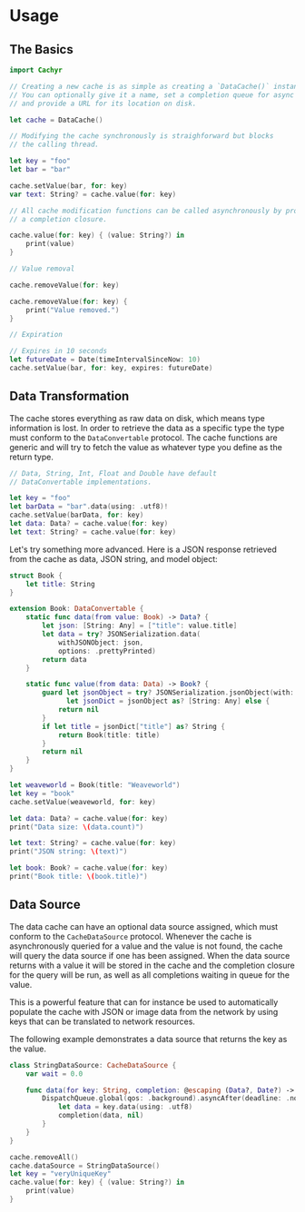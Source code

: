 # Usage

## The Basics

```swift
import Cachyr

// Creating a new cache is as simple as creating a `DataCache()` instance.
// You can optionally give it a name, set a completion queue for async functions,
// and provide a URL for its location on disk.

let cache = DataCache()

// Modifying the cache synchronously is straighforward but blocks
// the calling thread.

let key = "foo"
let bar = "bar"

cache.setValue(bar, for: key)
var text: String? = cache.value(for: key)

// All cache modification functions can be called asynchronously by providing
// a completion closure.

cache.value(for: key) { (value: String?) in
    print(value)
}

// Value removal

cache.removeValue(for: key)

cache.removeValue(for: key) {
	print("Value removed.")
}

// Expiration

// Expires in 10 seconds
let futureDate = Date(timeIntervalSinceNow: 10)
cache.setValue(bar, for: key, expires: futureDate)
```

## Data Transformation

The cache stores everything as raw data on disk, which means type information is lost. In order to retrieve the data as a specific type the type must conform to the `DataConvertable` protocol. The cache functions are generic and will try to fetch the value as whatever type you define as the return type.

```swift
// Data, String, Int, Float and Double have default
// DataConvertable implementations.

let key = "foo"
let barData = "bar".data(using: .utf8)!
cache.setValue(barData, for: key)
let data: Data? = cache.value(for: key)
let text: String? = cache.value(for: key)
```

Let's try something more advanced. Here is a JSON response retrieved from the cache as data, JSON string, and model object:

```swift
struct Book {
    let title: String
}

extension Book: DataConvertable {
    static func data(from value: Book) -> Data? {
        let json: [String: Any] = ["title": value.title]
        let data = try? JSONSerialization.data(
            withJSONObject: json,
            options: .prettyPrinted)
        return data
    }

    static func value(from data: Data) -> Book? {
        guard let jsonObject = try? JSONSerialization.jsonObject(with: data, options: []),
              let jsonDict = jsonObject as? [String: Any] else {
            return nil
        }
        if let title = jsonDict["title"] as? String {
            return Book(title: title)
        }
        return nil
    }
}

let weaveworld = Book(title: "Weaveworld")
let key = "book"
cache.setValue(weaveworld, for: key)

let data: Data? = cache.value(for: key)
print("Data size: \(data.count)")

let text: String? = cache.value(for: key)
print("JSON string: \(text)")

let book: Book? = cache.value(for: key)
print("Book title: \(book.title)")
```

## Data Source

The data cache can have an optional data source assigned, which must conform to the `CacheDataSource` protocol. Whenever the cache is asynchronously queried for a value and the value is not found, the cache will query the data source if one has been assigned. When the data source returns with a value it will be stored in the cache and the completion closure for the query will be run, as well as all completions waiting in queue for the value.

This is a powerful feature that can for instance be used to automatically populate the cache with JSON or image data from the network by using keys that can be translated to network resources.

The following example demonstrates a data source that returns the key as the value.

```swift
class StringDataSource: CacheDataSource {
    var wait = 0.0

    func data(for key: String, completion: @escaping (Data?, Date?) -> Void) {
        DispatchQueue.global(qos: .background).asyncAfter(deadline: .now() + wait) {
            let data = key.data(using: .utf8)
            completion(data, nil)
        }
    }
}

cache.removeAll()
cache.dataSource = StringDataSource()
let key = "veryUniqueKey"
cache.value(for: key) { (value: String?) in
    print(value)
}
```
